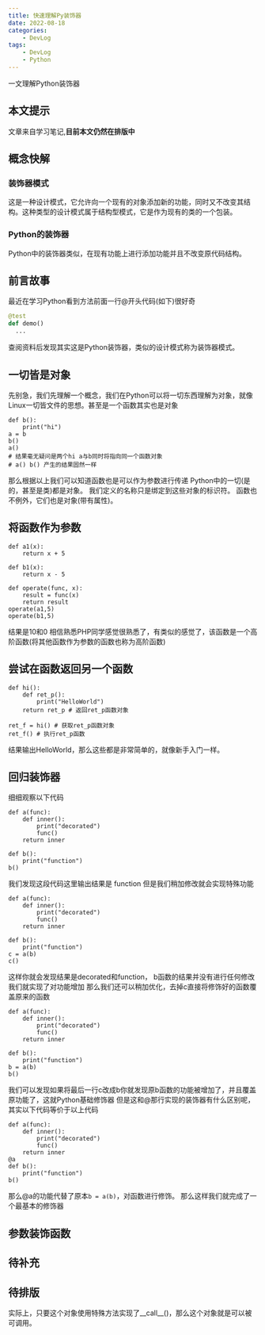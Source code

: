 ```yaml
---
title: 快速理解Py装饰器
date: 2022-08-18
categories:
    - DevLog
tags:
    - DevLog
    - Python
---
```


一文理解Python装饰器

<!-- more -->

## 本文提示
文章来自学习笔记,**目前本文仍然在排版中**
## 概念快解
### 装饰器模式
这是一种设计模式，它允许向一个现有的对象添加新的功能，同时又不改变其结构。这种类型的设计模式属于结构型模式，它是作为现有的类的一个包装。
### Python的装饰器
Python中的装饰器类似，在现有功能上进行添加功能并且不改变原代码结构。
## 前言故事
最近在学习Python看到方法前面一行@开头代码(如下)很好奇
```python
@test
def demo()
  ...
```
查阅资料后发现其实这是Python装饰器，类似的设计模式称为装饰器模式。
## 一切皆是对象
先别急，我们先理解一个概念，我们在Python可以将一切东西理解为对象，就像Linux一切皆文件的思想。甚至是一个函数其实也是对象
```
def b():
    print("hi")
a = b
b()
a()
# 结果毫无疑问是两个hi a与b同时将指向同一个函数对象
# a() b() 产生的结果固然一样
```
那么根据以上我们可以知道函数也是可以作为参数进行传递
Python中的一切(是的，甚至是类)都是对象。 我们定义的名称只是绑定到这些对象的标识符。 函数也不例外，它们也是对象(带有属性)。 
## 将函数作为参数
```
def a1(x):
    return x + 5

def b1(x):
    return x - 5

def operate(func, x):
    result = func(x)
    return result
operate(a1,5)
operate(b1,5)
```
结果是10和0
相信熟悉PHP同学感觉很熟悉了，有类似的感觉了，该函数是一个高阶函数(将其他函数作为参数的函数也称为高阶函数)
## 尝试在函数返回另一个函数
```
def hi():
    def ret_p():
        print("HelloWorld")
    return ret_p # 返回ret_p函数对象

ret_f = hi() # 获取ret_p函数对象
ret_f() # 执行ret_p函数
```
结果输出HelloWorld，那么这些都是非常简单的，就像新手入门一样。
## 回归装饰器
细细观察以下代码
```
def a(func):
    def inner():
        print("decorated")
        func()
    return inner

def b():
    print("function")
b()
```
我们发现这段代码这里输出结果是 function
但是我们稍加修改就会实现特殊功能
```
def a(func):
    def inner():
        print("decorated")
        func()
    return inner

def b():
    print("function")
c = a(b)
c()
```
这样你就会发现结果是decorated和function，
b函数的结果并没有进行任何修改我们就实现了对功能增加
那么我们还可以稍加优化，去掉c直接将修饰好的函数覆盖原来的函数
```
def a(func):
    def inner():
        print("decorated")
        func()
    return inner

def b():
    print("function")
b = a(b)
b()
```
我们可以发现如果将最后一行c改成b你就发现原b函数的功能被增加了，并且覆盖原功能了，这就Python基础修饰器
但是这和@那行实现的装饰器有什么区别呢，其实以下代码等价于以上代码
```
def a(func):
    def inner():
        print("decorated")
        func()
    return inner
@a
def b():
    print("function")
b()
```
那么@a的功能代替了原本`b = a(b)`，对函数进行修饰。
那么这样我们就完成了一个最基本的修饰器
## 参数装饰函数
## 待补充
## 待排版
实际上，只要这个对象使用特殊方法实现了__call__()，那么这个对象就是可以被可调用。 
